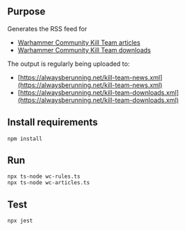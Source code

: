 ## Purpose
Generates the RSS feed for 
- [Warhammer Community Kill Team articles](https://www.warhammer-community.com/en-gb/kill-team/)
- [Warhammer Community Kill Team downloads](https://www.warhammer-community.com/en-gb/downloads/kill-team/)

The output is regularly being uploaded to:
- [https://alwaysberunning.net/kill-team-news.xml](https://alwaysberunning.net/kill-team-news.xml)
- [https://alwaysberunning.net/kill-team-downloads.xml](https://alwaysberunning.net/kill-team-downloads.xml)

## Install requirements
```
npm install
```
## Run
```
npx ts-node wc-rules.ts
npx ts-node wc-articles.ts
```
## Test
```
npx jest
```